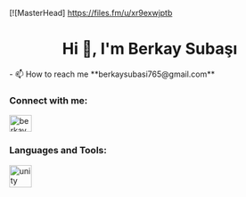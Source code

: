 [![MasterHead] https://files.fm/u/xr9exwjptb
<h1 align="center">Hi 👋, I'm Berkay Subaşı</h1>
- 📫 How to reach me **berkaysubasi765@gmail.com**

<h3 align="left">Connect with me:</h3>
<p align="left">
<a href="https://linkedin.com/in/berkaysubasi" target="blank"><img align="center" src="https://raw.githubusercontent.com/rahuldkjain/github-profile-readme-generator/master/src/images/icons/Social/linked-in-alt.svg" alt="berkaysubasi" height="30" width="40" /></a>
</p>

<h3 align="left">Languages and Tools:</h3>
<p align="left"> <a href="https://unity.com/" target="_blank" rel="noreferrer"> <img src="https://www.vectorlogo.zone/logos/unity3d/unity3d-icon.svg" alt="unity" width="40" height="40"/> </a> </p>



